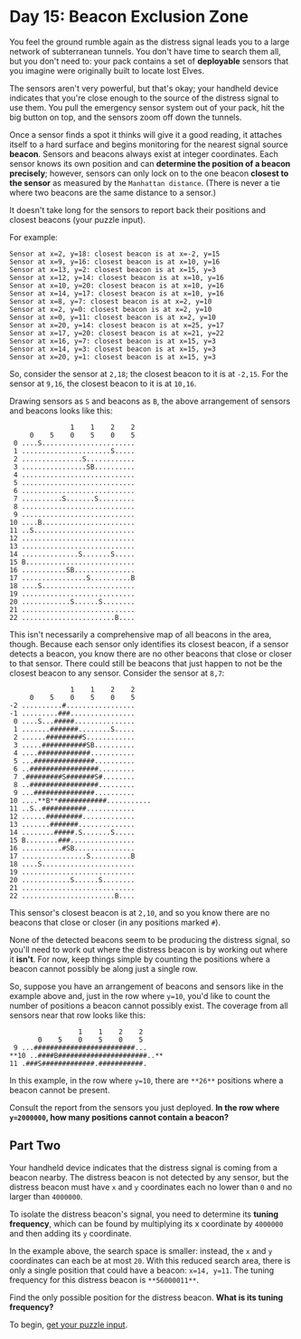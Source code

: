 # Day 15: Beacon Exclusion Zone

You feel the ground rumble again as the distress signal leads you to a large
network of subterranean tunnels.
You don't have time to search them all, but you don't need to: your pack
contains a set of **deployable** sensors that you imagine were originally
built to locate lost Elves.

The sensors aren't very powerful, but that's okay; your handheld device
indicates that you're close enough to the source of the distress signal
to use them.
You pull the emergency sensor system out of your pack,
hit the big button on top, and the sensors zoom off down the tunnels.

Once a sensor finds a spot it thinks will give it a good reading, it attaches
itself to a hard surface and begins monitoring for the nearest signal
source **beacon**.
Sensors and beacons always exist at integer coordinates. Each sensor knows its
own position and can **determine the position of a beacon precisely**; however,
sensors can only lock on to the one beacon **closest to the sensor** as
measured by the `Manhattan distance`.
(There is never a tie where two beacons are the same distance to a sensor.)

It doesn't take long for the sensors to report back their positions and
closest beacons (your puzzle input).

For example:

```plaintext
Sensor at x=2, y=18: closest beacon is at x=-2, y=15
Sensor at x=9, y=16: closest beacon is at x=10, y=16
Sensor at x=13, y=2: closest beacon is at x=15, y=3
Sensor at x=12, y=14: closest beacon is at x=10, y=16
Sensor at x=10, y=20: closest beacon is at x=10, y=16
Sensor at x=14, y=17: closest beacon is at x=10, y=16
Sensor at x=8, y=7: closest beacon is at x=2, y=10
Sensor at x=2, y=0: closest beacon is at x=2, y=10
Sensor at x=0, y=11: closest beacon is at x=2, y=10
Sensor at x=20, y=14: closest beacon is at x=25, y=17
Sensor at x=17, y=20: closest beacon is at x=21, y=22
Sensor at x=16, y=7: closest beacon is at x=15, y=3
Sensor at x=14, y=3: closest beacon is at x=15, y=3
Sensor at x=20, y=1: closest beacon is at x=15, y=3
```

So, consider the sensor at `2,18`; the closest beacon to it is at `-2,15`.
For the sensor at `9,16`, the closest beacon to it is at `10,16`.

Drawing sensors as `S` and beacons as `B`, the above arrangement of sensors and
beacons looks like this:

```plaintext
               1    1    2    2
     0    5    0    5    0    5
 0 ....S.......................
 1 ......................S.....
 2 ...............S............
 3 ................SB..........
 4 ............................
 5 ............................
 6 ............................
 7 ..........S.......S.........
 8 ............................
 9 ............................
10 ....B.......................
11 ..S.........................
12 ............................
13 ............................
14 ..............S.......S.....
15 B...........................
16 ...........SB...............
17 ................S..........B
18 ....S.......................
19 ............................
20 ............S......S........
21 ............................
22 .......................B....
```

This isn't necessarily a comprehensive map of all beacons in the area, though.
Because each sensor only identifies its closest beacon, if a sensor detects a
beacon, you know there are no other beacons that close or closer to that sensor.
There could still be beacons that just happen to not be the closest beacon
to any sensor.
Consider the sensor at `8,7`:

```plaintext
               1    1    2    2
     0    5    0    5    0    5
-2 ..........#.................
-1 .........###................
 0 ....S...#####...............
 1 .......#######........S.....
 2 ......#########S............
 3 .....###########SB..........
 4 ....#############...........
 5 ...###############..........
 6 ..#################.........
 7 .#########S#######S#........
 8 ..#################.........
 9 ...###############..........
10 ....**B**############...........
11 ..S..###########............
12 ......#########.............
13 .......#######..............
14 ........#####.S.......S.....
15 B........###................
16 ..........#SB...............
17 ................S..........B
18 ....S.......................
19 ............................
20 ............S......S........
21 ............................
22 .......................B....
```

This sensor's closest beacon is at `2,10`, and so you know there are no beacons
that close or closer (in any positions marked `#`).

None of the detected beacons seem to be producing the distress signal, so you'll
need to work out where the distress beacon is by working out where it **isn't**.
For now, keep things simple by counting the positions where a beacon cannot
possibly be along just a single row.

So, suppose you have an arrangement of beacons and sensors like in the example
above and, just in the row where `y=10`, you'd like to count the number of
positions a beacon cannot possibly exist.
The coverage from all sensors near that row looks like this:

```plaintext
                 1    1    2    2
       0    5    0    5    0    5
 9 ...#########################...
**10 ..####B######################..**
11 .###S#############.###########.
```

In this example, in the row where `y=10`, there are `**26**` positions where a
beacon cannot be present.

Consult the report from the sensors you just deployed.
**In the row where `y=2000000`, how many positions cannot contain a beacon?**

## Part Two

Your handheld device indicates that the distress signal is coming from a beacon
nearby. The distress beacon is not detected by any sensor, but the distress
beacon must have `x` and `y` coordinates each no lower than `0`
and no larger than `4000000`.

To isolate the distress beacon's signal, you need to determine its **tuning
frequency**, which can be found by multiplying its x coordinate by `4000000`
and then adding its `y` coordinate.

In the example above, the search space is smaller: instead, the `x` and `y`
coordinates can each be at most `20`. With this reduced search area, there is
only a single position that could have a beacon: `x=14, y=11`.
The tuning frequency for this distress beacon is `**56000011**`.

Find the only possible position for the distress beacon.
**What is its tuning frequency?**

To begin, [get your puzzle input](https://adventofcode.com/2022/day/15/input).
